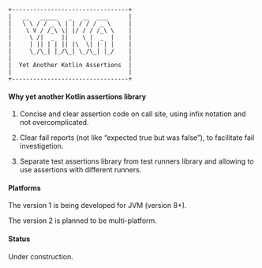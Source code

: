 ```
+---------------------------------+
|   __   _____   _   __  ___      |
|   \ \ / / _ \ | | / / / _ \     |
|    \ V / /_\ \| |/ / / /_\ \    |
|     \ /|  _  ||    \ |  _  |    |
|     | || | | || |\  \| | | |    |
|     \_/\_| |_/\_| \_/\_| |_/    |
|                                 |
|  Yet Another Kotlin Assertions  |
|                                 |
+---------------------------------+
```


#### Why yet another Kotlin assertions library

1. Concise and clear assertion code on call site,
   using infix notation and not overcomplicated.
   
2. Clear fail reports (not like “expected true but was false”),
   to facilitate fail investigetion.
   
3. Separate test assertions library from test runners library
   and allowing to use assertions with different runners.
   

#### Platforms

The version 1 is being developed for JVM (version 8+).

The version 2 is planned to be multi-platform.


#### Status

Under construction.              
   